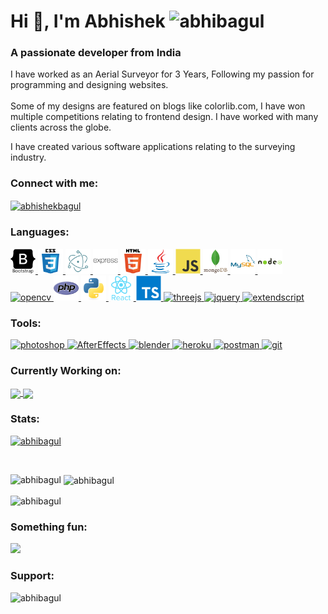 <h1 align="left">Hi 👋, I'm Abhishek <img src="https://komarev.com/ghpvc/?username=abhibagul&label=Profile%20views&color=0e75b6&style=flat" alt="abhibagul" /> </h1>
<h3 align="left">A passionate developer from India</h3>
<p>I have worked as an Aerial Surveyor for 3 Years, Following my passion for programming and designing websites. <br/>
<br/>
Some of my designs are featured on blogs like colorlib.com, I have won multiple competitions relating to frontend design. I have worked with many clients across the globe.

I have created various software applications relating to the surveying industry.</p>
<h3 align="left">Connect with me:</h3>
<p align="left">
<a href="https://linkedin.com/in/abhishekbagul" target="blank"><img align="center" src="https://raw.githubusercontent.com/rahuldkjain/github-profile-readme-generator/master/src/images/icons/Social/linked-in-alt.svg" alt="abhishekbagul" height="30" width="40" /></a>
</p>

<h3 align="left">Languages:</h3>
<p align="left"> 
<a href="https://getbootstrap.com" target="_blank" rel="noreferrer">
<img src="https://raw.githubusercontent.com/devicons/devicon/master/icons/bootstrap/bootstrap-plain-wordmark.svg"
alt="bootstrap" width="40" height="40" /> </a>
<a href="https://www.w3schools.com/css/" target="_blank"
rel="noreferrer">
<img src="https://raw.githubusercontent.com/devicons/devicon/master/icons/css3/css3-original-wordmark.svg"
alt="css3" width="40" height="40" /> </a>
<a href="https://www.electronjs.org" target="_blank"
rel="noreferrer">
<img src="https://raw.githubusercontent.com/devicons/devicon/master/icons/electron/electron-original.svg"
alt="electron" width="40" height="40" /> </a>
<a href="https://expressjs.com" target="_blank"
rel="noreferrer">
<img src="https://raw.githubusercontent.com/devicons/devicon/master/icons/express/express-original-wordmark.svg"
alt="express" width="40" height="40" /> </a>
<a href="https://www.w3.org/html/" target="_blank" rel="noreferrer">
<img src="https://raw.githubusercontent.com/devicons/devicon/master/icons/html5/html5-original-wordmark.svg"
alt="html5" width="40" height="40" /> </a>
<a href="https://www.java.com" target="_blank" rel="noreferrer">
<img src="https://raw.githubusercontent.com/devicons/devicon/master/icons/java/java-original.svg" alt="java"
width="40" height="40" /> </a>
<a href="https://developer.mozilla.org/en-US/docs/Web/JavaScript"
target="_blank" rel="noreferrer">
<img src="https://raw.githubusercontent.com/devicons/devicon/master/icons/javascript/javascript-original.svg"
alt="javascript" width="40" height="40" /> </a>
<a href="https://www.mongodb.com/" target="_blank"
rel="noreferrer">
<img src="https://raw.githubusercontent.com/devicons/devicon/master/icons/mongodb/mongodb-original-wordmark.svg"
alt="mongodb" width="40" height="40" /> </a>
<a href="https://www.mysql.com/" target="_blank"
rel="noreferrer">
<img src="https://raw.githubusercontent.com/devicons/devicon/master/icons/mysql/mysql-original-wordmark.svg"
alt="mysql" width="40" height="40" /> </a>
<a href="https://nodejs.org" target="_blank" rel="noreferrer">
<img src="https://raw.githubusercontent.com/devicons/devicon/master/icons/nodejs/nodejs-original-wordmark.svg"
alt="nodejs" width="40" height="40" /> </a>
<a href="https://opencv.org/" target="_blank" rel="noreferrer">
<img src="https://www.vectorlogo.zone/logos/opencv/opencv-icon.svg" alt="opencv" width="40" height="40" /> </a>
<a href="https://www.php.net" target="_blank"
rel="noreferrer">
<img src="https://raw.githubusercontent.com/devicons/devicon/master/icons/php/php-original.svg" alt="php"
width="40" height="40" /> </a>
<a href="https://www.python.org" target="_blank" rel="noreferrer">
<img src="https://raw.githubusercontent.com/devicons/devicon/master/icons/python/python-original.svg"
alt="python" width="40" height="40" /> </a>
<a href="https://reactjs.org/" target="_blank" rel="noreferrer">
<img src="https://raw.githubusercontent.com/devicons/devicon/master/icons/react/react-original-wordmark.svg"
alt="react" width="40" height="40" /> </a>
<a href="https://www.typescriptlang.org/" target="_blank"
rel="noreferrer">
<img src="https://raw.githubusercontent.com/devicons/devicon/master/icons/typescript/typescript-original.svg"
alt="typescript" width="40" height="40" /> </a>
   <a href="https://threejs.org/" target="_blank"
rel="noreferrer">
<img src="https://raw.githubusercontent.com/mrdoob/three.js/38bf5f47a8c01a1d12d16a41b4097dc9ee31daad/files/icon.svg"
alt="threejs" width="40" height="40" /> </a>     
     <a href="https://jquery.com" target="_blank"
rel="noreferrer">
<img src="https://jquery.com/jquery-wp-content/themes/jquery.com/i/favicon.ico"
alt="jquery"  height="40" /> </a>     
<a href="https://extendscript.docsforadobe.dev/" target="_blank"
rel="noreferrer">
<img src="https://avatars.githubusercontent.com/u/5243246?s=200&v=4"
alt="extendscript" width="40" height="40" /> </a>   
</p>

<h3 align="left">Tools:</h3>
<a href="https://www.photoshop.com/en" target="_blank" rel="noreferrer">
        <img src="https://www.adobe.com/content/dam/acom/one-console/icons_rebrand/ps_appicon.svg"
            alt="photoshop" width="40" height="40" /> 
</a><a href="https://www.adobe.com/products/aftereffects.html" target="_blank" rel="noreferrer">
        <img src="https://www.adobe.com/content/dam/cc/us/en/products/ccoverview/ae_cc_app_RGB.svg"
            alt="AfterEffects" width="40" height="40" /> 
</a><a href="https://www.blender.org/" target="_blank" rel="noreferrer">
       <img src="https://download.blender.org/branding/community/blender_community_badge_white.svg" alt="blender"
width="40" height="40" /> </a> <a href="https://heroku.com" target="_blank" rel="noreferrer">
<img src="https://www.vectorlogo.zone/logos/heroku/heroku-icon.svg" alt="heroku" width="40" height="40" /> </a><a href="https://postman.com" target="_blank" rel="noreferrer">
<img src="https://www.vectorlogo.zone/logos/getpostman/getpostman-icon.svg" alt="postman" width="40"
height="40" /> </a>
<a href="https://git-scm.com/" target="_blank"
rel="noreferrer">
<img src="https://www.vectorlogo.zone/logos/git-scm/git-scm-icon.svg" alt="git" width="40" height="40" /> </a>

<h3 align="left">Currently Working on:</h3>
<a href="https://github.com/abhibagul/DocuFlow">
  <img align="center" src="https://github-readme-stats.vercel.app/api/pin/?username=abhibagul&repo=DocuFlow" />
</a>
<a href="https://github.com/abhibagul/Wix-Clone">
  <img align="center" src="https://github-readme-stats.vercel.app/api/pin/?username=abhibagul&repo=Wix-Clone" />
</a>


<h3 align="left">Stats:</h3>
<p align="left"> <a href="https://github.com/ryo-ma/github-profile-trophy"><img src="https://github-profile-trophy.vercel.app/?username=abhibagul" alt="abhibagul" /></a> </p>
<br/>
<p><img align="left" src="https://github-readme-stats.vercel.app/api/top-langs?username=abhibagul&show_icons=true&locale=en&layout=compact" alt="abhibagul" /></p>
<p>&nbsp;<img align="center" src="https://github-readme-stats.vercel.app/api?username=abhibagul&show_icons=true&locale=en" alt="abhibagul" /></p>
<p><img align="center" src="https://github-readme-streak-stats.herokuapp.com/?user=abhibagul&" alt="abhibagul" /></p>

<h3 align="left">Something fun:</h3>
<img src="https://readme-jokes.vercel.app/api"/>

<h3 align="left">Support:</h3>
<p><a href="https://www.buymeacoffee.com/abhibagul"> <img align="left" src="https://cdn.buymeacoffee.com/buttons/v2/default-yellow.png" height="50" width="210" alt="abhibagul" /></a></p>


 
